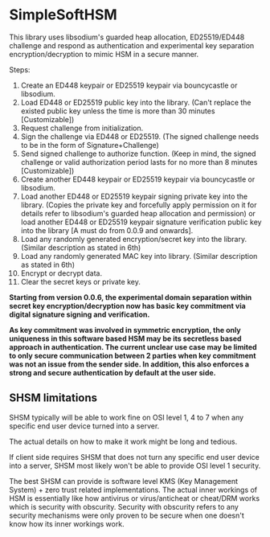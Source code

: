 # SimpleSoftHSM
This library uses libsodium's guarded heap allocation, ED25519/ED448 challenge and respond as authentication and experimental key separation encryption/decryption to mimic HSM in a secure manner.

Steps:
1. Create an ED448 keypair or ED25519 keypair via bouncycastle or libsodium.
2. Load ED448 or ED25519 public key into the library. (Can't replace the existed public key unless the time is more than 30 minutes [Customizable])
3. Request challenge from initialization.
4. Sign the challenge via ED448 or ED25519. (The signed challenge needs to be in the form of Signature+Challenge)
5. Send signed challenge to authorize function. (Keep in mind, the signed challenge or valid authorization period lasts for no more than 8 minutes [Customizable])
6. Create another ED448 keypair or ED25519 keypair via bouncycastle or libsodium.
7. Load another ED448 or ED25519 keypair signing private key into the library. (Copies the private key and forcefully apply permission on it for details refer to libsodium's guarded heap allocation and permission) or load another ED448 or ED25519 keypair signature verification public key into the library [A must do from 0.0.9 and onwards]. 
8. Load any randomly generated encryption/secret key into the library. (Similar description as stated in 6th)
9. Load any randomly generated MAC key into library. (Similar description as stated in 6th)
10. Encrypt or decrypt data. 
11. Clear the secret keys or private key.

**Starting from version 0.0.6, the experimental domain separation within secret key encryption/decryption now has basic key commitment via digital signature signing and verification.**

**As key commitment was involved in symmetric encryption, the only uniqueness in this software based HSM may be its secretless based approach in authentication. The current unclear use case may be limited to only secure communication between 2 parties when key commitment was not an issue from the sender side. In addition, this also enforces a strong and secure authentication by default at the user side.**

## SHSM limitations
SHSM typically will be able to work fine on OSI level 1, 4 to 7 when any specific end user device turned into a server.

The actual details on how to make it work might be long and tedious.

If client side requires SHSM that does not turn any specific end user device into a server, SHSM most likely won't be able to provide OSI level 1 security.

The best SHSM can provide is software level KMS (Key Management System) + zero trust related implementations. The actual inner workings of HSM is essentially like how antivirus or virus/anticheat or cheat/DRM works which is security with obscurity. Security with obscurity refers to any security mechanisms were only proven to be secure when one doesn't know how its inner workings work. 
